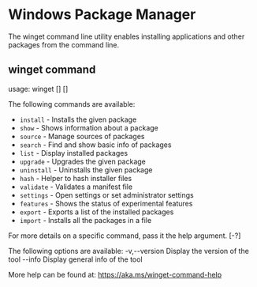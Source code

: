 # Windows Package Manager

The winget command line utility enables installing applications and other packages from the command line.

## winget command
usage: winget [<command>] [<options>]

The following commands are available:
* `install`   - Installs the given package
* `show`      - Shows information about a package
* `source`    - Manage sources of packages
* `search`    - Find and show basic info of packages
* `list`      - Display installed packages
* `upgrade`   -  Upgrades the given package
* `uninstall` - Uninstalls the given package
* `hash`      - Helper to hash installer files
* `validate`  - Validates a manifest file
* `settings`  - Open settings or set administrator settings
* `features`  - Shows the status of experimental features
* `export`    - Exports a list of the installed packages
* `import`    - Installs all the packages in a file

For more details on a specific command, pass it the help argument. [-?]

The following options are available:
  -v,--version  Display the version of the tool
  --info        Display general info of the tool

More help can be found at: https://aka.ms/winget-command-help